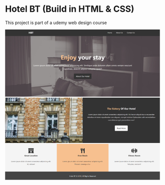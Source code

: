 # Hotel BT (Build in HTML & CSS)
This project is part of a udemy web design course

![](img/project-1.PNG)
![](img/project-2.PNG)
![](img/project-3.PNG)

